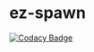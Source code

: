 # ez-spawn
[![Codacy Badge](https://api.codacy.com/project/badge/Grade/aa187e0355154fc59b97bdaa2482006c)](https://www.codacy.com/app/randall-krauskopf/ez-spawn?utm_source=github.com&utm_medium=referral&utm_content=rkrauskopf/ez-spawn&utm_campaign=badger)